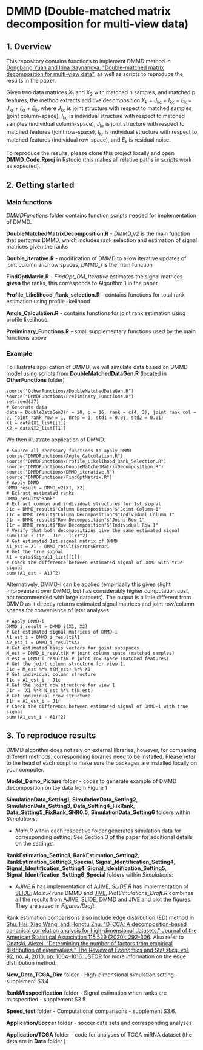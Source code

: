 # DMMD (Double-matched matrix decomposition for multi-view data)

## 1. Overview
This repository contains functions to implement DMMD method in [Dongbang Yuan and Irina Gaynanova. "Double-matched matrix decomposition for multi-view data"](https://arxiv.org/abs/2105.03396), as well as scripts to reproduce the results in the paper. 

Given two data matrices *X*<sub>1</sub> and *X*<sub>2</sub> with matched n samples, and matched p features, the method extracts additive decomposition
*X*<sub>k</sub> = *J*<sub>kc</sub> + *I*<sub>kc</sub> + *E*<sub>k</sub> = *J*<sub>kr</sub> + *I*<sub>kr</sub> + *E*<sub>k</sub>, where *J*<sub>kc</sub> is joint structure with respect to matched samples (joint column-space), *I*<sub>kc</sub> is individual structure with respect to matched samples (individual column-space), *J*<sub>kr</sub> is joint structure with respect to matched features (joint row-space), *I*<sub>kr</sub> is individual structure with respect to matched features (individual row-space), and *E*<sub>k</sub> is residual noise.

To reproduce the results, please clone this project locally and open **DMMD_Code.Rproj** in Rstudio (this makes all relative paths in scripts work as expected).

## 2. Getting started
### Main functions
*DMMDFunctions* folder contains function scripts needed for implementation of DMMD. 

**DoubleMatchedMatrixDecomposition.R** - *DMMD_v2* is the main function that performs DMMD, which includes rank selection and estimation of signal matrices given the ranks

**Double_iterative.R** - modification of DMMD to allow iterative updates of joint column and row spaces, *DMMD_i* is the main function

**FindOptMatrix.R** - *FindOpt_DM_Iterative* estimates the signal matrices **given** the ranks, this corresponds to Algorithm 1 in the paper

**Profile_Likelihood_Rank_selection.R** - contains functions for total rank estimation using profile likelihood

**Angle_Calculation.R** - contains functions for joint rank estimation using profile likelihood.

**Preliminary_Functions.R** - small supplementary functions used by the main functions above <!--. *Fnorm* function calculates Frobenius norm of a matrix. *Matscale* function does center and scale for a matrix, either row-wise or column-wise. *DoubleStandardize* function double standardizes a matrix, which makes mean 0 and variance 1 for all the rows and columns. *projection* calculates the projection matrix for a specified matrix. *GenOrthoMatrix* generates pseudo-random orthogonal matrix. *svd_recover* does rank-r svd approximation of a specified matrix.-->


### Example
To illustrate application of DMMD, we will simulate data based on DMMD model using scripts from **DoubleMatchedDataGen.R** (located in **OtherFunctions** folder)

```{r}
source("OtherFunctions/DoubleMatchedDataGen.R")
source("DMMDFunctions/Preliminary_Functions.R")
set.seed(37)
# Generate data
data = DoubleDataGen3(n = 20, p = 16, rank = c(4, 3), joint_rank_col = 2, joint_rank_row = 1, nrep = 1, std1 = 0.01, std2 = 0.01)
X1 = data$X1_list[[1]]
X2 = data$X2_list[[1]]
```

We then illustrate application of DMMD.
```{r}
# Source all necessary functions to apply DMMD
source("DMMDFunctions/Angle_Calculation.R")
source("DMMDFunctions/Profile_Likelihood_Rank_Selection.R")
source("DMMDFunctions/DoubleMatchedMatrixDecomposition.R")
source("DMMDFunctions/DMMD_iterative.R")
source("DMMDFunctions/FindOptMatrix.R")
# Apply DMMD
DMMD_result = DMMD_v2(X1, X2)
# Extract estimated ranks
DMMD_result$"Rank"
# Extract common and individual structures for 1st signal
J1c = DMMD_result$"Column Decomposition"$"Joint Column 1"
I1c = DMMD_result$"Column Decomposition"$"Individual Column 1"
J1r = DMMD_result$"Row Decomposition"$"Joint Row 1"
I1r = DMMD_result$"Row Decomposition"$"Individual Row 1"
# Verify that both decompositions give the same estimated signal
sum((J1c + I1c - J1r - I1r)^2)
# Get estimated 1st signal matrix of DMMD
A1_est = X1 - DMMD_result$Error$Error1
# Get the true signal
A1 = data$Signal1_list[[1]]
# Check the difference between estimated signal of DMMD with true signal 
sum((A1_est - A1)^2)
```
Alternatively, DMMD-i can be applied (empirically this gives slight improvement over DMMD, but has considerably higher computation cost, not recommended with large datasets). The output is a little different from DMMD as it directly returns estimated signal matrices and joint row/column spaces for convenience of later analyses.
```{r}
# Apply DMMD-i
DMMD_i_result = DMMD_i(X1, X2)
# Get estimated signal matrices of DMMD-i
A1_est_i = DMMD_i_result$A1
A2_est_i = DMMD_i_result$A2
# Get estimated basis vectors for joint subspaces
M_est = DMMD_i_result$M # joint column space (matched samples)
N_est = DMMD_i_result$N # joint row space (matched features)
# Get the joint column structure for view 1. 
J1c = M_est %*% t(M_est) %*% X1
# Get individual column structure
I1c = A1_est_i - J1c
# Get the joint row structure for view 1
J1r =  X1 %*% N_est %*% t(N_est) 
# Get individual crow structure
I1r = A1_est_i - J1r
# Check the difference between estimated signal of DMMD-i with true signal
sum((A1_est_i - A1)^2)
```

## 3. To reproduce results
DMMD algorithm does not rely on external libraries, however, for comparing different methods, corresponding libraries need to be installed. Please refer to the head of each script to make sure the packages are installed locally on your computer.

**Model_Demo_Picture** folder  - codes to generate example of DMMD decomposition on toy data from Figure 1 

**SimulationData_Setting1**, **SimulationData_Setting2**, **SimulationData_Setting3**, **Data_Setting4_FixRank**, **Data_Setting5_FixRank_SNR0.5**, **SimulationData_Setting6** folders within *Simulations*:

  - *Main.R* within each respective folder generates simulation data for corresponding setting. See Section 3 of the paper for additional details on the settings.

**RankEstimation_Setting1**, **RankEstimation_Setting2**, **RankEstimation_Setting3_Special**, **Signal_Identification_Setting4**, **Signal_Identification_Setting4**, **Signal_Identification_Setting5**, **Signal_Identification_Setting6_Special** folders within *Simulations*:

- *AJIVE.R* has implementation of [AJIVE](https://arxiv.org/pdf/1704.02060.pdf),  *SLIDE.R* has implementation of [SLIDE](https://doi.org/10.1111/biom.13108); *Main.R* runs DMMD and [JIVE](https://doi.org/10.1214/12-AOAS597), *PlotSimulations_Draft.R* combines all the results from AJIVE, SLIDE, DMMD and JIVE and plot the figures. They are saved in *Figures/Draft*.

Rank estimation comparisons also include edge distribution (ED) method in [Shu, Hai, Xiao Wang, and Hongtu Zhu. "D-CCA: A decomposition-based canonical correlation analysis for high-dimensional datasets." Journal of the American Statistical Association 115.529 (2020): 292-306](https://amstat.tandfonline.com/doi/full/10.1080/01621459.2018.1543599?casa_token=HA13MS9KztkAAAAA%3A1Q_j0Z1DWQ-32p83DDooAf1SxI318fE5HglIgRj1YyNpZY_Kv6BJ-0RTkIajA3t6vIA_QHmhuw). Also refer to [Onatski, Alexei. “Determining the number of factors from empirical distribution of eigenvalues.” The Review of Economics and Statistics, vol. 92, no. 4, 2010, pp. 1004–1016. JSTOR](https://www.jstor.org/stable/40985808?seq=1#metadata_info_tab_contents) for more information on the edge distribution method.

**New_Data_TCGA_Dim** folder  - High-dimensional simulation setting - supplement S3.4

**RankMisspecification** folder  - Signal estimation when ranks are misspecified - supplement S3.5

**Speed_test** folder - Computational comparisons -  supplement S3.6.

**Application/Soccer** folder - soccer data sets and corresponding analyses

**Application/TCGA** folder  - code for analyses of TCGA miRNA dataset (the data are in **Data** folder )

<!--References
-------
[Feng, Qing, et al. "Angle-based joint and individual variation explained." Journal of multivariate analysis 166 (2018): 241-265.](https://arxiv.org/pdf/1704.02060.pdf).

[Lock, Eric F., et al. "Joint and individual variation explained (JIVE) for integrated analysis of multiple data types." The annals of applied statistics 7.1 (2013): 523.](https://arxiv.org/pdf/1102.4110.pdf).

[Zhu, Mu, and Ali Ghodsi. "Automatic dimensionality selection from the scree plot via the use of profile likelihood." Computational Statistics & Data Analysis 51.2 (2006): 918-930.](http://citeseerx.ist.psu.edu/viewdoc/download?doi=10.1.1.90.3768&rep=rep1&type=pdf).

[Shu, Hai, Xiao Wang, and Hongtu Zhu. "D-CCA: A decomposition-based canonical correlation analysis for high-dimensional datasets." Journal of the American Statistical Association 115.529 (2020): 292-306.](https://amstat.tandfonline.com/doi/full/10.1080/01621459.2018.1543599?casa_token=HA13MS9KztkAAAAA%3A1Q_j0Z1DWQ-32p83DDooAf1SxI318fE5HglIgRj1YyNpZY_Kv6BJ-0RTkIajA3t6vIA_QHmhuw).

[Onatski, Alexei. “Determining the number of factors from empirical distribution of eigenvalues.” The Review of Economics and Statistics, vol. 92, no. 4, 2010, pp. 1004–1016. JSTOR](https://www.jstor.org/stable/40985808?seq=1#metadata_info_tab_contents).
-->

